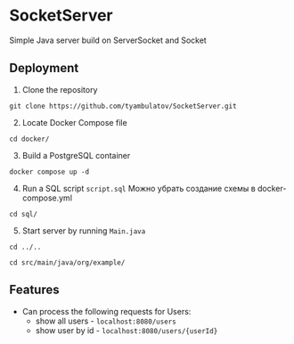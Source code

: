 # SocketServer
Simple Java server build on ServerSocket and Socket

## Deployment

1. Clone the repository

```git clone https://github.com/tyambulatov/SocketServer.git```

2. Locate Docker Compose file

```cd docker/```

3. Build a PostgreSQL container

```docker compose up -d```

4. Run a SQL script ```script.sql``` Можно убрать создание схемы в docker-compose.yml

```cd sql/```

5. Start server by running ```Main.java```

```cd ../..```

```cd src/main/java/org/example/```

## Features

* Can process the following requests for Users:
  * show all users - ```localhost:8080/users```
  * show user by id - ```localhost:8080/users/{userId}```